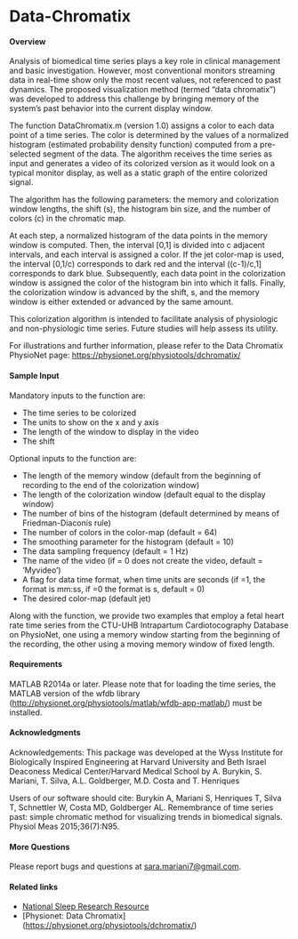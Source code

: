 Data-Chromatix
================
#### Overview
Analysis of biomedical time series plays a key role in clinical management and basic investigation. However, most conventional monitors streaming data in real-time show only the most recent values, not referenced to past dynamics. The proposed visualization method (termed “data chromatix”) was developed to address this challenge by bringing memory of the system’s past behavior into the current display window. 

The function DataChromatix.m (version 1.0) assigns a color to each data point of a time series. The color is determined by the values of a normalized histogram (estimated probability density function) computed from a pre-selected segment of the data. The algorithm receives the time series as input and generates a video of its colorized version as it would look on a typical monitor display, as well as a static graph of the entire colorized signal.

The algorithm has the following parameters: the memory and colorization window lengths, the shift (s), the histogram bin size, and the number of colors (c) in the chromatic map.

At each step, a normalized histogram of the data points in the memory window is computed. Then, the interval [0,1] is divided into c adjacent intervals, and each interval is assigned a color. If the jet color-map is used, the interval [0,1/c) corresponds to dark red and the interval ((c-1)/c,1] corresponds to dark blue. Subsequently, each data point in the colorization window is assigned the color of the histogram bin into which it falls. Finally, the colorization window is advanced by the shift, s, and the memory window is either extended or advanced by the same amount. 

This colorization algorithm is intended to facilitate analysis of physiologic and non-physiologic time series. Future studies will help assess its utility.

For illustrations and further information, please refer to the Data Chromatix PhysioNet page: https://physionet.org/physiotools/dchromatix/

#### Sample Input
Mandatory inputs to the function are:
-	The time series to be colorized
-	The units to show on the x and y axis
-	The length of the window to display in the video
-	The shift

Optional inputs to the function are:
-	The length of the memory window (default from the beginning of recording to the end of the colorization window)
-	The length of the colorization window (default equal to the display window)
-	The number of bins of the histogram (default determined by means of Friedman-Diaconis rule)
-	The number of colors in the color-map (default = 64)
-	The smoothing parameter for the histogram (default = 10)
-	The data sampling frequency (default = 1 Hz)
-	The name of the video (if = 0 does not create the video, default = ‘Myvideo’)
-	A flag for data time format, when time units are seconds (if =1, the format is mm:ss, if =0 the format is s, default = 0) 
-	The desired color-map (default jet)

Along with the function, we provide two examples that employ a fetal heart rate time series from the CTU-UHB Intrapartum Cardiotocography Database on PhysioNet, one using a memory window starting from the beginning of the recording, the other using a moving memory window of fixed length. 

#### Requirements
MATLAB R2014a or later. 
Please note that for loading the time series, the MATLAB version of the wfdb library (http://physionet.org/physiotools/matlab/wfdb-app-matlab/) must be installed.

#### Acknowledgments
Acknowledgements: This package was developed at the Wyss Institute for Biologically Inspired Engineering at Harvard University and Beth Israel Deaconess Medical Center/Harvard Medical School by A. Burykin, S. Mariani, T. Silva, A.L. Goldberger, M.D. Costa and T. Henriques

Users of our software should cite: Burykin A, Mariani S, Henriques T, Silva T, Schnettler W, Costa MD, Goldberger AL. Remembrance of time series past: simple chromatic method for visualizing trends in biomedical signals. Physiol Meas 2015;36(7):N95.

#### More Questions
Please report bugs and questions at sara.mariani7@gmail.com.


#### Related links
- [National Sleep Research Resource](https://sleepdata.org/)
- [Physionet: Data Chromatix] (https://physionet.org/physiotools/dchromatix/)
